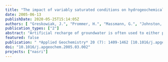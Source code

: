 ```yaml
---
title: "The impact of variably saturated conditions on hydrogeochemical changes during artificial recharge of groundwater"
date: 2005-06-13
publishDate: 2020-05-25T15:14:05Z
authors: [ "Greskowiak, J.", "Prommer, H.", "Massmann, G.", "Johnston, C. D.", "Nützmann, G.", "Pekdeger, A." ]
publication_types: ["2"]
abstract: "Artificial recharge of groundwater is often used to either purify partially treated wastewater or to enhance the quality of surface water by percolation through a variably saturated zone. In many cases, the most substantial purification process within the infiltration water is the redox-dependent biodegradation of organic substances. The present study was aimed at understanding the spatial and temporal distribution of the redox reactions that develop below an artificial recharge pond near Lake Tegel, Germany. At this site, like at many artificial recharge sites, the hydraulic regime immediately below the pond is characterised by cyclic changes between saturated and unsaturated conditions. These changes, which occur during each operational cycle, result from the repeated formation of a clogging layer at the pond bottom. Regular hydrogeochemical analyses of groundwater and seepage water in combination with continuous hydraulic measurements indicate that NO3 - and Mn-reducing conditions dominate beneath the pond as long as water-saturated conditions prevail. Manganese-, Fe- and SO24 -reducing conditions are confined to a narrow zone directly below the clogging layer and in zones of lower hydraulic conductivity. The formation of the clogging layer leads to a steady decrease of the infiltration rate, which ultimatively causes a shift to unsaturated conditions below the clogging layer. Atmospheric O2 then starts to penetrate from the pond fringes into this region, leading to: (i) the re-oxidation of the previously formed sulphide minerals and (ii) the enhanced mineralisation of sedimentary particulate organic C. The mineralisation of sedimentary particulate organic C leads to an increased H2CO3 production and subsequent dissolution of calcite."
featured: false
publication: " *Applied Geochemistry* 20 (7): 1409-1462 [10.1016/j.apgeochem.2005.03.002](https://doi.org/10.1016/j.apgeochem.2005.03.002)"
doi: "10.1016/j.apgeochem.2005.03.002"
projects: ["nasri"]
---
```


